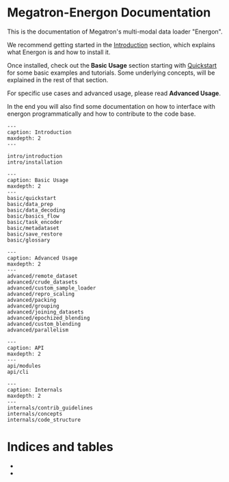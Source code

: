 <!--- Copyright (c) 2025, NVIDIA CORPORATION.
SPDX-License-Identifier: BSD-3-Clause -->

# Megatron-Energon Documentation

This is the documentation of Megatron's multi-modal data loader "Energon".

We recommend getting started in the [Introduction](intro/introduction) section, which explains what Energon is and how to install it.

Once installed, check out the **Basic Usage** section starting with [Quickstart](basic/quickstart) for some basic examples and tutorials.
Some underlying concepts, will be explained in the rest of that section.

For specific use cases and advanced usage, please read **Advanced Usage**.

In the end you will also find some documentation on how to interface with energon programmatically and how to contribute to the code base.

```{toctree}
---
caption: Introduction
maxdepth: 2
---

intro/introduction
intro/installation
```


```{toctree}
---
caption: Basic Usage
maxdepth: 2
---
basic/quickstart
basic/data_prep
basic/data_decoding
basic/basics_flow
basic/task_encoder
basic/metadataset
basic/save_restore
basic/glossary
```


```{toctree}
---
caption: Advanced Usage
maxdepth: 2
---
advanced/remote_dataset
advanced/crude_datasets
advanced/custom_sample_loader
advanced/repro_scaling
advanced/packing
advanced/grouping
advanced/joining_datasets
advanced/epochized_blending
advanced/custom_blending
advanced/parallelism
```


```{toctree}
---
caption: API
maxdepth: 2
---
api/modules
api/cli
```


```{toctree}
---
caption: Internals
maxdepth: 2
---
internals/contrib_guidelines
internals/concepts
internals/code_structure
```

# Indices and tables

- [](genindex)
- [](modindex)
